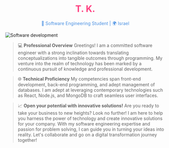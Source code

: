 

<div align="center">
  <h1 style="color: #FF4081;">T. K.</h1>
  <p style="color: #4A90E2;"> 📱 Software Engineering Student | 🌍 Israel</p>
</div>



![Software development](https://publicdomainvectors.org/tn_img/generic-office-desktop2.webp)


> 💻 **Professional Overview**
> Greetings! I am a committed software engineer with a strong inclination towards translating conceptualizations into tangible outcomes through programming. My venture into the realm of technology has been marked by a continuous pursuit of knowledge and professional development.

> 🌐 **Technical Proficiency**
> My competencies span front-end development, back-end programming, and adept management of databases. I am adept at leveraging contemporary technologies such as React, Node.js, and MongoDB to craft seamless user interfaces.

> 📈 **Open your potential with innovative solutions!**
> Are you ready to take your business to new heights? Look no further!
> I am here to help you harness the power of technology and create innovative solutions for your company.
> With my software engineering expertise and passion for problem solving, I can guide you in turning your ideas into reality.
> Let's collaborate and go on a digital transformation journey together!




 


<!---
TzipiKowalski/TzipiKowalski is a ✨ special ✨ repository because its `README.md` (this file) appears on my GitHub profile.
You can click the Preview link to take a look at your changes.
--->

